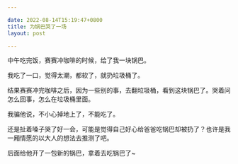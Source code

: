 ```yaml
---

date: 2022-08-14T15:19:47+0800
title: 为锅巴哭了一场
layout: post

---
```


中午吃完饭，赛赛冲咖啡的时候，给了我一块锅巴。

我吃了一口，觉得太潮，都软了，就扔垃圾桶了。

结果赛赛冲完咖啡之后，因为一些别的事，去翻垃圾桶，看到这块锅巴了。哭着问怎么回事，怎么在垃圾桶里面。

我骗他说，不小心掉地上了，不能吃了。

还是扯着嗓子哭了好一会，可能是觉得自己好心给爸爸吃锅巴却被扔了？也许是我一厢情愿的以大人的想法去推测了吧。

后面给他开了一包新的锅巴，拿着去吃锅巴了~
